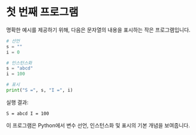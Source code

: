 # 첫 번째 프로그램

명확한 예시를 제공하기 위해, 다음은 문자열의 내용을 표시하는 작은 프로그램입니다.

```python
# 선언
s = ""
i = 0

# 인스턴스화
s = "abcd"
i = 100

# 표시
print("S =", s, "I =", i)
```

실행 결과:

```
S = abcd I = 100
```

이 프로그램은 Python에서 변수 선언, 인스턴스화 및 표시의 기본 개념을 보여줍니다.